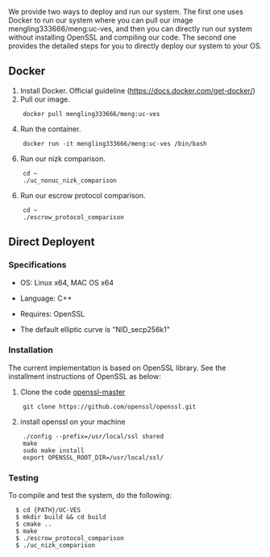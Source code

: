 
We provide two ways to deploy and run our system. The first one uses Docker to run our system where you can pull our image mengling333666/meng:uc-ves, and then you can directly run our system without installing OpenSSL and compiling our code. The second one provides the detailed steps for you to directly deploy our system to your OS.

## Docker
1. Install Docker. Official guideline (https://docs.docker.com/get-docker/)
2. Pull our image.
```
    docker pull mengling333666/meng:uc-ves
```
4. Run the container.
```
    docker run -it mengling333666/meng:uc-ves /bin/bash
```
6. Run our nizk comparison.
```
    cd ~
    ./uc_nonuc_nizk_comparison
```
6. Run our escrow protocol comparison.
```
    cd ~
    ./escrow_protocol_comparison
```
## Direct Deployent 

### Specifications

- OS: Linux x64, MAC OS x64

- Language: C++

- Requires: OpenSSL

- The default elliptic curve is "NID_secp256k1"


### Installation

The current implementation is based on OpenSSL library. See the installment instructions of OpenSSL as below:  

1. Clone the code [openssl-master](https://github.com/openssl/openssl.git)

```
    git clone https://github.com/openssl/openssl.git
```

2. install openssl on your machine

```
    ./config --prefix=/usr/local/ssl shared
    make 
    sudo make install
    export OPENSSL_ROOT_DIR=/usr/local/ssl/
```


### Testing


To compile and test the system, do the following: 

```
  $ cd {PATH}/UC-VES
  $ mkdir build && cd build
  $ cmake ..
  $ make
  $ ./escrow_protocol_comparison
  $ ./uc_nizk_comparison
```


